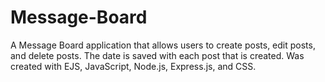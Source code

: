 # Message-Board
A Message Board application that allows users to create posts, edit posts, and delete posts. The date is saved with each post that is created. Was created with EJS, JavaScript, Node.js, Express.js, and CSS.
